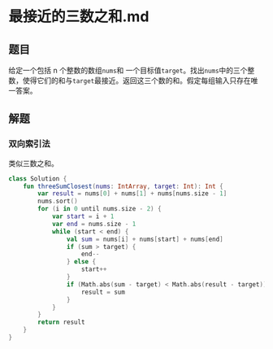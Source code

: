 # 最接近的三数之和.md

## 题目

给定一个包括 n 个整数的数组`nums`和 一个目标值`target`。找出`nums`中的三个整数，使得它们的和与`target`最接近。返回这三个数的和。假定每组输入只存在唯一答案。

## 解题

### 双向索引法

类似三数之和。

```kotlin
class Solution {
    fun threeSumClosest(nums: IntArray, target: Int): Int {
        var result = nums[0] + nums[1] + nums[nums.size - 1]
        nums.sort()
        for (i in 0 until nums.size - 2) {
            var start = i + 1
            var end = nums.size - 1
            while (start < end) {
                val sum = nums[i] + nums[start] + nums[end]
                if (sum > target) {
                    end--
                } else {
                    start++
                }
                if (Math.abs(sum - target) < Math.abs(result - target)) {
                    result = sum
                }
            }
        }
        return result
    }
}
```